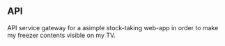 ## API
API service gateway for a asimple stock-taking web-app in order to make my freezer contents visible on my TV.
